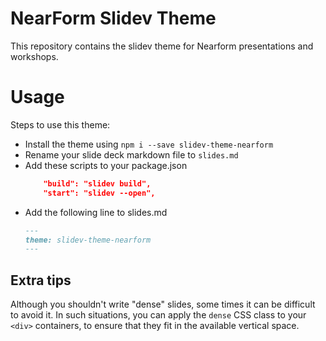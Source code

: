 # NearForm Slidev Theme

This repository contains the slidev theme for Nearform presentations and workshops.

# Usage

Steps to use this theme:
- Install the theme using `npm i --save slidev-theme-nearform`
- Rename your slide deck markdown file to `slides.md`
- Add these scripts to your package.json
  ```json
      "build": "slidev build",
      "start": "slidev --open",
  ```
- Add the following line to slides.md
  ```md
  ---
  theme: slidev-theme-nearform
  ---
  ```

## Extra tips

Although you shouldn't write "dense" slides, some times it can be difficult to
avoid it. In such situations, you can apply the `dense` CSS class to your
`<div>` containers, to ensure that they fit in the available vertical space.
